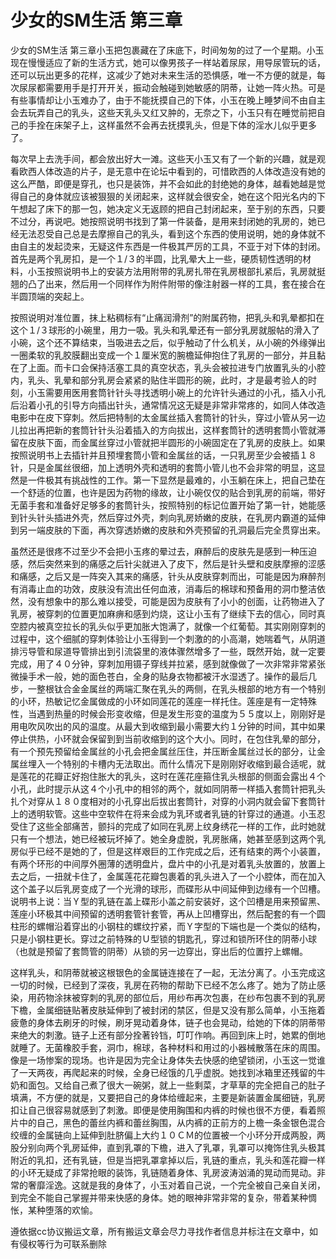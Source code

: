 # 少女的SM生活 第三章

少女的SM生活 第三章小玉把包裹藏在了床底下，时间匆匆的过了一个星期。小玉现在慢慢适应了新的生活方式，她可以像男孩子一样站着尿尿，用导尿管玩的话，还可以玩出更多的花样，这减少了她对未来生活的恐惧感，唯一不方便的就是，每次尿尿都需要用手是打开开关，振动会触碰到她敏感的阴蒂，让她一阵火热。可是有些事情却让小玉难办了，由于不能抚摸自己的下体，小玉在晚上睡梦间不由自主会去玩弄自己的乳头，这些天乳头又红又肿的，无奈之下，小玉只有在睡觉前把自己的手拴在床架子上，这样虽然不会再去抚摸乳头，但是下体的淫水儿似乎更多了。

每次早上去洗手间，都会放出好大一滩。这些天小玉又有了一个新的兴趣，就是观看欧西人体改造的片子，是无意中在论坛中看到的，可惜欧西的人体改造没有她的这么严酷，即便是穿孔，也只是装饰，并不会如此的封绝她的身体，越看她越是觉得自己的身体就应该被狠狠的关闭起来，这样就会很安全，她在这个阳光名内的下午想起了床下的那一包，她决定义无返顾的把自己封闭起来，至于别的东西，只要不过分，再说吧。她按照说明书找到了第一件装备，是用来封闭她的乳房的，她已经无法忍受自己总是去摩擦自己的乳头，看到这个东西的使用说明，她的身体就不由自主的发起烫来，无疑这件东西是一件极其严厉的工具，不亚于对下体的封闭。首先是两个乳房扣，是一个１/３的半圆，比乳晕大上一些，硬质韧性透明的材料，小玉按照说明书上的安装方法用附带的乳房扎带在乳房根部扎紧后，乳房就挺翘的凸了出来，然后用一个同样作为附件附带的像注射器一样的工具，套在接合在半圆顶端的突起上。

按照说明对准位置，抹上粘稠标有“止痛润滑剂”的附属药物，把乳头和乳晕都扣在这个１/３球形的小碗里，用力一吸。乳头和乳晕还有一部分乳房就服帖的滑入了小碗，这个还不算结束，当吸进去之后，似乎触动了什么机关，从小碗的外缘弹出一圈柔软的乳胶膜翻出变成一个１厘米宽的腕檐延伸抱住了乳房的一部分，并且黏在了上面。而卡口会保持活塞工具的真空状态，乳头会被拉进专门放置乳头的小腔内，乳头、乳晕和部分乳房会紧紧的贴住半圆形的碗，此时，才是最考验人的时刻，小玉需要用医用套筒针针头寻找透明小碗上的允许针头通过的小孔，插入小孔后沿着小孔的引导方向插出针头，通常情况这无疑是非常非常疼的，如同人体改造电影中在皮下穿刺。然后把特制的太金属丝插入套筒针的针头，穿过小管从另一边儿拉出再把新的套筒针针头沿着插入的方向拔出，这样套筒针的透明套筒小管就滞留在皮肤下面，而金属丝穿过小管就把半圆形的小碗固定在了乳房的皮肤上。如果按照说明书上去插针并且预埋套筒小管和金属丝的话，一只乳房至少会被插１８针，只是金属丝很细，加上透明外壳和透明的套筒小管儿也不会非常的明显，这显然是一件极其有挑战性的工作。第一下显然是最难的，小玉躺在床上，把自己垫在一个舒适的位置，也许是因为药物的缘故，让小碗仅仅的贴合到乳房的前端，带好无菌手套和准备好足够多的套筒针头，按照特别的标记位置开始了第一针，她能感到针头针头插进外壳，然后穿过外壳，刺向乳房娇嫩的皮肤，在乳房内霸道的延伸到另一端皮肤的下面，再次穿透娇嫩的皮肤和外壳预留的孔洞最后完全贯穿出来。

虽然还是很疼不过至少不会把小玉疼的晕过去，麻醉后的皮肤先是感到一种压迫感，然后突然来到的痛感之后针尖就进入了皮下，然后是针头壁和皮肤摩擦的涩感和痛感，之后又是一阵突入其来的痛感，针头从皮肤穿刺而出，可能是因为麻醉剂有消毒止血的功效，皮肤没有流出任何血液，消毒后的棉球和预备用的洞巾整洁依然，没有想象中的那么难以接受，可能是因为皮肤有了小小的创面，让药物进入了乳房，被穿刺的位置更加麻痹和感到灼烧，这让小玉有了继续下去的信心，同时真空腔内被真空拉长的乳头似乎更加胀大饱满了，就像一个红葡萄。其实刚刚穿刺的过程中，这个细腻的穿刺体验让小玉得到一个刺激的的小高潮，她喘着气，从阴道排污导管和尿道导管排出到引流袋里的液体骤然增多了一些，既然开始，就一定要完成，用了４０分钟，穿刺加用镊子穿线并拉紧，感到就像做了一次非常非常紧张微操手术一般，她的面色苍白，全身的贴身衣物都被汗水湿透了。操作的最后几步，一整根钛合金金属丝的两端汇聚在乳头的两侧，在乳头根部的地方有一个特别的小环，热敏记忆金属做成的小环如同莲花的莲座一样托住。莲座是有一定特殊性，当遇到热量的时候会形变收缩，但是发生形变的温度为５５度以上，刚刚好是用电吹风吹出的风的温度。从最大到收缩到最小需要大约１分钟的时间，其中如果停止供热，小环就会保留到到当前收缩到的这个大小。同时，在包住乳晕的部分，有一个预先预留给金属丝的小孔会把金属丝压住，并压断金属丝过长的部分，让金属丝埋入一个特别的卡槽内无法取出。而什么情况下是刚刚好收缩到最合适呢，就是莲花的花瓣正好抱住胀大的乳头，这时在莲花座箍住乳头根部的侧面会露出４个小孔，此时提示从这４个小孔中的相邻的两个，就如同阴蒂一样插入套筒针把乳头扎个对穿从１８０度相对的小孔穿出后拔出套筒针，对穿的小洞内就会留下套筒针上的透明软管。这些中空软件在将来会成为乳环或者乳链的针穿过的通道。小玉忍受住了这些全部痛苦，颤抖的完成了如同在乳房上纹身绣花一样的工作，此时她就只有一个想法，她已经被玩坏掉了。她全身虚脱，乳房胀痛，她甚至感到这两个乳房似乎已经不是她的了，但是这样艰巨的工作完成之后，还有结束的两个小装置，有两个环形的中间厚外圈薄的透明盘片，盘片中的小孔是对着乳头放置的，放置上去之后，一扭就卡住了，金属莲花花瓣包裹着的乳头进入了一个小腔体，而在加入这个盖子以后乳房变成了一个光滑的球形，而碟形从中间延伸到边缘有一个凹槽。说明书上说：当Ｙ型的乳链在盖上碟形小盖之前安装好，这个凹槽是用来预留黑、莲座小环极其中间预留的透明套管针套管，再从上凹槽穿出，然后配套的有一个圆柱形的螺帽沿着穿出的小钢柱的螺纹拧紧，而Ｙ字型的下端也是一个类似的结构，只是小钢柱更长。穿过之前特殊的Ｕ型锁的钥匙孔，穿过和锁所环住的阴蒂小球（也就是预留了套筒管的阴蒂）从锁的另一边穿出，穿出后的位置拧上螺帽。

这样乳头，和阴蒂就被这根银色的金属链连接在了一起，无法分离了。小玉完成这一切的时候，已经到了深夜，乳房在药物的帮助下已经不怎么疼了。她为了防止感染，用药物涂抹被穿刺的乳房的部位后，用纱布再次包裹，在纱布包裹不到的乳房下檐，金属细链贴著皮肤延伸到了被封闭的禁区，但是又没有那么简单，小玉拖着疲惫的身体去刷牙的时候，刷牙晃动着身体，链子也会晃动，给她的下体的阴蒂带来绝大的刺激。链子上还有部分拴著铃铛，叮叮作响。再回到床上时，她累的倒地就睡了。无菌橡胶手套，洞巾，棉球，各种材料和用过的小器械散落在床的周围。像是一场惨案的现场。也许是因为完全让身体失去快感的绝望锁闭，小玉这一觉谁了一天两夜，再爬起来的时候，全身已经饿的几乎虚脱。她找到冰箱里还残留的牛奶和面包。又给自己煮了很大一碗粥，就上一些剩菜，才草草的完全把自己的肚子填满，不方便的就是，又要把自己的身体给缠起来，主要是新装置金属细链，乳房扣让自己很容易就感到了刺激。即便是使用胸围和内裤的时候也很不方便，看着照片中的自己，黑色的蕾丝内裤和蕾丝胸围，从内裤的正前方的上檐一条金银色混合绞缠的金属链向上延伸到肚脐偏上大约１０ＣＭ的位置被一个小环分开成两股，两股分别向两个乳房延伸，直到乳罩的下檐，进入了乳罩，乳罩可以掩饰住乳头极其附近的乳扣，还有乳链，但是当把乳罩拿掉以后，乳链的重点，乳头和莲花瓣一样的小环无疑成了非常抢眼的装饰，乳链随着身体、乳房波涛汹涌的晃动而晃动。非常的奢靡淫逸。这就是我的身体了，小玉对着自己说，一个完全被自己亲自关闭，到完全不能自己掌握并带来快感的身体。她的眼神非常非常的复杂，带着某种惆怅，某种堕落的欢愉。

遵依据cc协议搬运文章，所有搬运文章会尽力寻找作者信息并标注在文章中，如有侵权等行为可联系删除